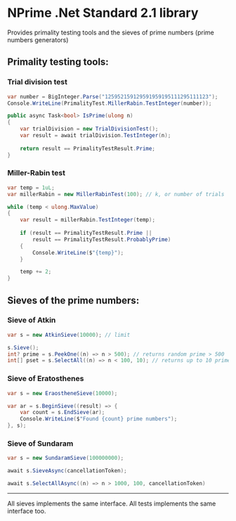 # NPrime .Net Standard 2.1 library
Provides primality testing tools and the sieves of prime numbers (prime numbers generators)

## Primality testing tools:

### Trial division test

```csharp
var number = BigInteger.Parse("125952159129591959195111295111123");
Console.WriteLine(PrimalityTest.MillerRabin.TestInteger(number));
```

```csharp
public async Task<bool> IsPrime(ulong n)
{
	var trialDivision = new TrialDivisionTest();
	var result = await trialDivision.TestInteger(n);
	
	return result == PrimalityTestResult.Prime;
}
```

### Miller-Rabin test

```csharp
var temp = 1uL;
var millerRabin = new MillerRabinTest(100); // k, or number of trials

while (temp < ulong.MaxValue)
{
	var result = millerRabin.TestInteger(temp);
	
	if (result == PrimalityTestResult.Prime ||
	    result == PrimalityTestResult.ProbablyPrime)
	{
		Console.WriteLine($"{temp}");
	}

	temp += 2;
}
```

## Sieves of the prime numbers:

### Sieve of Atkin

```csharp
var s = new AtkinSieve(10000); // limit

s.Sieve();
int? prime = s.PeekOne((n) => n > 500); // returns random prime > 500
int[] pset = s.SelectAll((n) => n < 100, 10); // returns up to 10 primes less than 100
```

### Sieve of Eratosthenes

```csharp
var s = new EraostheneSieve(10000);

var ar = s.BeginSieve((result) => {
	var count = s.EndSieve(ar);
	Console.WriteLine($"Found {count} prime numbers");
}, s);

```

### Sieve of Sundaram

```csharp
var s = new SundaramSieve(100000000);

await s.SieveAsync(cancellationToken);

await s.SelectAllAsync((n) => n > 1000, 100, cancellationToken)
```


------------
All sieves implements the same interface.
All tests implements the same interface too.
